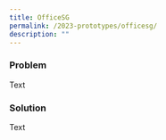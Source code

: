 ```yaml
---
title: OfficeSG
permalink: /2023-prototypes/officesg/
description: ""
---
```

### Problem
Text

### Solution
Text